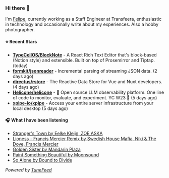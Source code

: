 ### Hi there 👋

I'm [Felipe](https://felipevm.com), currently working as a Staff Engineer at Transfeera, enthusiastic in technology and occasionally write about my experiences. Also a hobby photographer.

#### ⭐ Recent Stars
- **[TypeCellOS/BlockNote](https://github.com/TypeCellOS/BlockNote)** - A React Rich Text Editor that&#39;s block-based (Notion style) and extensible. Built on top of Prosemirror and Tiptap. (today)
- **[formkit/jsonreader](https://github.com/formkit/jsonreader)** - Incremental parsing of streaming JSON data. (2 days ago)
- **[directus/rstore](https://github.com/directus/rstore)** - The Reactive Data Store for Vue and Nuxt developers. (4 days ago)
- **[Helicone/helicone](https://github.com/Helicone/helicone)** - 🧊 Open source LLM observability platform. One line of code to monitor, evaluate, and experiment. YC W23 🍓 (5 days ago)
- **[xpipe-io/xpipe](https://github.com/xpipe-io/xpipe)** - Access your entire server infrastructure from your local desktop (5 days ago)

#### 🎧 What I have been listening
- [Stranger&#39;s Town by Eelke Kleijn, ZOE ASKA](https://open.spotify.com/track/5rrHJRGmkHUOQ3Wz25ESUF)
- [Lioness - Francis Mercier Remix by Swedish House Mafia, Niki &amp; The Dove, Francis Mercier](https://open.spotify.com/track/6TgpTpkYneftsKfovhWQiq)
- [Golden Sister by Mandarin Plaza](https://open.spotify.com/track/78p9By2zQKkvEZg8HkS5NK)
- [Paint Something Beautiful by Moonsound](https://open.spotify.com/track/5dLYgcy7fX7Kb1wsR6H7Pv)
- [So Alone by Bound to Divide](https://open.spotify.com/track/2cCce5bh0Raued0yzFKqTm)

_Powered by [TuneFeed](https://tunefeed.app?ref=github.com)_
